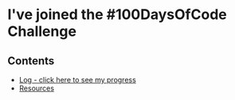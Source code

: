 # I've joined the #100DaysOfCode Challenge

## Contents

* [Log - click here to see my progress](log.md)
* [Resources](resources.md)
